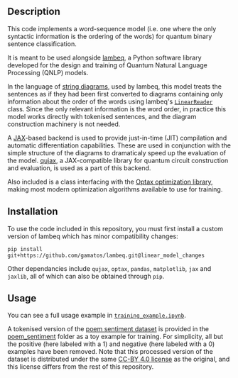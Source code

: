 ## Description
This code implements a word-sequence model (i.e. one where the only syntactic information is the ordering of the words) for quantum binary sentence classification. 

It is meant to be used alongside [lambeq](https://cqcl.github.io/lambeq/), a Python software library developed for the design and training of Quantum Natural Language Processing (QNLP) models. 

In the language of [string diagrams](https://cqcl.github.io/lambeq/string_diagrams.html), used by lambeq, this model treats the sentences as if they had been first converted to diagrams containing only information about the order of the words using lambeq's [`LinearReader`](https://cqcl.github.io/lambeq/root-api.html?highlight=linearreader#lambeq.LinearReader) class.  Since the only relevant information is the word order, in practice this model works directly with tokenised sentences, and the diagram construction machinery is not needed.

A [JAX](https://jax.readthedocs.io/en/latest/)-based backend is used to provide just-in-time (JIT) compilation and automatic differentiation capabilities. These are used in conjunction with the simple structure of the diagrams to dramaticaly speed up the evaluation of the model. [qujax](https://github.com/CQCL/qujax), a JAX-compatible library for quantum circuit construction and evaluation, is used as a part of this backend. 

Also included is a class interfacing with the [Optax optimization library](https://optax.readthedocs.io/en/latest/), making most modern optimization algorithms available to use for training.

## Installation

To use the code included in this repository, you must first install a custom version of lambeq which has minor compatibility changes:

```pip install git+https://github.com/gamatos/lambeq.git@linear_model_changes```

Other dependancies include `qujax`, `optax`, `pandas`, `matplotlib`, `jax` and `jaxlib`, all of which can also be obtained through `pip`.

## Usage

You can see a full usage example in [`training_example.ipynb`](training_example.ipynb). 

A tokenised version of the [poem sentiment dataset](https://github.com/google-research-datasets/poem-sentiment) is provided in the [poem_sentiment](poem_sentiment) folder as a toy example for training. For simplicity, all but the positive (here labeled with a 1) and negative (here labeled with a 0) examples have been removed. Note that this processed version of the dataset is distributed under the same [CC-BY 4.0 license](https://creativecommons.org/licenses/by/4.0/) as the original, and this license differs from the rest of this repository.